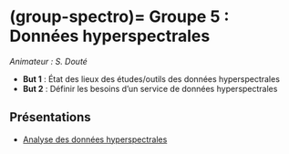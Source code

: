 (group-spectro)=
Groupe 5 : Données hyperspectrales
=======================================
_Animateur : S. Douté_

* __But 1__ : État des lieux des études/outils des données hyperspectrales
* __But 2__ : Définir les besoins d’un service de données hyperspectrales

Présentations
-------------
* [Analyse des données hyperspectrales](https://github.com/pole-surfaces-planetaires/pole-surfaces-planetaires.github.io/raw/main/docs/5-spectro/reunions/PDSP-CR-1-0005-CNES.zip)
